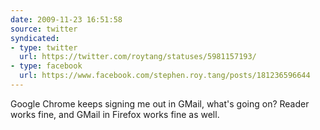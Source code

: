 ```yaml
---
date: 2009-11-23 16:51:58
source: twitter
syndicated:
- type: twitter
  url: https://twitter.com/roytang/statuses/5981157193/
- type: facebook
  url: https://www.facebook.com/stephen.roy.tang/posts/181236596644
---
```


Google Chrome keeps signing me out in GMail, what's going on? Reader works fine, and GMail in Firefox works fine as well.